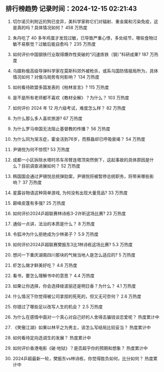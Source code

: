 
## 排行榜趋势 记录时间：2024-12-15 02:21:43
  
  1. 切尔诺贝利附近的狗已变异，美科学家称它们对辐射、重金属和污染免疫，这是真的吗？具体情况如何？ 458 万热度
    
  2. 朱丹吃了 40 多年鸡蛋才发现过敏，已导致严重心悸，多处结节，哪些食物过敏不易察觉？过敏后能自愈吗？ 235 万热度
    
  3. 如何评价中国钢铁行业取得爆炸性突破的“闪速炼铁（钢）”科研成果? 187 万热度
    
  4. 乌媒称俄高级导弹科学家在莫斯科郊外被枪杀，或系乌国防情报局所为，具体情况如何？对俄乌局势有何影响？ 134 万热度
    
  5. 如何看待欧盟多国发表的《柏林宣言》? 115 万热度
    
  6. 是不是所有老师都不喜欢《教材全解》？为什么？ 103 万热度
    
  7. 如何评价 2024 年 12 月六级考试，难度怎么样？ 82 万热度
    
  8. 为什么那么多人喜欢旅游? 67 万热度
    
  9. 为什么罗马帝国无法阻止基督教的传播？ 56 万热度
    
  10. 为什么同为渐冻症，霍金活到76岁，而蔡磊却已呼吸衰竭？ 54 万热度
    
  11. 尹锡悦为何不惊慌? 53 万热度
    
  12. 成都一小区拆除水塔时吊车吊臂连塔顶突然倒下，这起事故的具体原因是什么？目前调查进展如何？ 52 万热度
    
  13. 韩国国会通过尹锡悦总统弹劾案，尹锡悦将被暂停总统职务，将带来哪些影响？ 37 万热度
    
  14. 星露谷物语这种简单游戏, 为何没有出现大量竞品? 33 万热度
    
  15. 巅峰皮蓬有多强? 25 万热度
    
  16. 如何评价2024乒超联赛林诗栋3-2许昕这场比赛? 23 万热度
    
  17. 通俗一点讲，法治的本质是什么？ 8 万热度
    
  18. 令狐冲为什么拒绝成为少林弟子？ 5.9 万热度
    
  19. 如何评价2024乒超联赛樊振东3比1林诗栋这场比赛? 5.3 万热度
    
  20. 想问一下重庆湖南四川那块的气候当地人是怎么适应的? 5 万热度
    
  21. 虾怎么做才鲜美好吃？ 4.6 万热度
    
  22. 看书，要怎么理解书中的意思？ 4.4 万热度
    
  23. 如果让你选择，你会选择绫波丽还是明日香？为什么？ 4.1 万热度
    
  24. 什么情况下你觉得被公司拿捏的死死的，但又无可奈何？ 2.6 万热度
    
  25. 你错过了哪些足以改写人生的机会？ 2.5 万热度
    
  26. 为什么在感情中面对一个真心对自己好的人舍得去骗钱谈恋爱呢？ 热度累计中
    
  27. 《笑傲江湖》如果以林平之为男主，该怎么写结局比较妥当？ 热度累计中
    
  28. 如何看待定向选调生的发展？ 热度累计中
    
  29. 如何评价香港电影《破·地狱》？是否超乎你的预期和想象？ 热度累计中
    
  30. 2024乒超最新一轮，樊振东vs林诗栋，你觉得胜负如何，比分如何？ 热度累计中
    